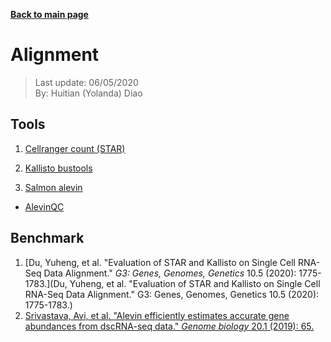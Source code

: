 **[Back to main page](https://yolanda-ht.github.io/BioinformaticsRandomSeed/)**

# Alignment
> Last update: 06/05/2020 <br>
> By: Huitian (Yolanda) Diao

## Tools
1. [Cellranger count (STAR)](https://support.10xgenomics.com/single-cell-gene-expression/software/pipelines/latest/algorithms/overview)

2. [Kallisto bustools](https://www.kallistobus.tools/tutorials)

3. [Salmon alevin](https://combine-lab.github.io/alevin-tutorial/#blog)
  - [AlevinQC](https://csoneson.github.io/alevinQC/)

## Benchmark
1. [Du, Yuheng, et al. "Evaluation of STAR and Kallisto on Single Cell RNA-Seq Data Alignment." *G3: Genes, Genomes, Genetics* 10.5 (2020): 1775-1783.](Du, Yuheng, et al. "Evaluation of STAR and Kallisto on Single Cell RNA-Seq Data Alignment." G3: Genes, Genomes, Genetics 10.5 (2020): 1775-1783.)
2. [Srivastava, Avi, et al. "Alevin efficiently estimates accurate gene abundances from dscRNA-seq data." *Genome biology* 20.1 (2019): 65.](https://genomebiology.biomedcentral.com/articles/10.1186/s13059-019-1670-y)
